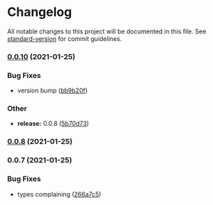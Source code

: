 # Changelog

All notable changes to this project will be documented in this file. See [standard-version](https://github.com/conventional-changelog/standard-version) for commit guidelines.

### [0.0.10](https://github.com/excelWithBusiness/webmobile-cms-components/compare/v0.0.7...v0.0.10) (2021-01-25)


### Bug Fixes

* version bump ([bb9b20f](https://github.com/excelWithBusiness/webmobile-cms-components/commit/bb9b20fa19ac2d2f4effc9a0513741b3b8eb6479))


### Other

* **release:** 0.0.8 ([5b70d73](https://github.com/excelWithBusiness/webmobile-cms-components/commit/5b70d7346d9fc9a97276f398d894f1a5bb5d61bd))

### [0.0.8](https://github.com/excelWithBusiness/webmobile-cms-content/compare/v0.0.7...v0.0.8) (2021-01-25)

### 0.0.7 (2021-01-25)


### Bug Fixes

* types complaining ([266a7c5](https://github.com/excelWithBusiness/webmobile-cms-content/commit/266a7c57be37f2555c6725977e506423a574397a))
